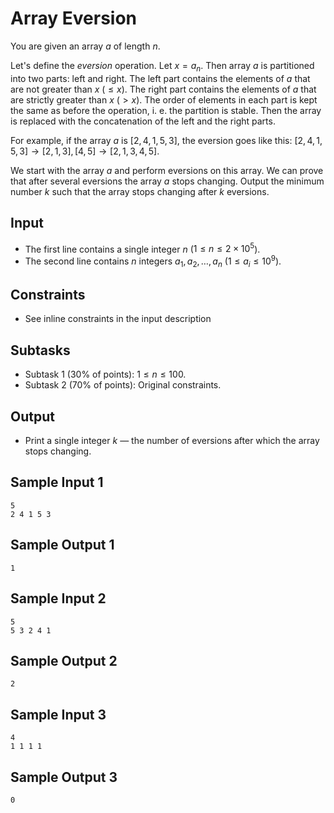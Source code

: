 # Array Eversion

You are given an array $a$ of length $n$.

Let's define the *eversion* operation. Let $x = a_n$. Then array $a$ is partitioned into two parts: left and right. The left part contains the elements of $a$ that are not greater than $x$ ($\le x$). The right part contains the elements of $a$ that are strictly greater than $x$ ($> x$). The order of elements in each part is kept the same as before the operation, i. e. the partition is stable. Then the array is replaced with the concatenation of the left and the right parts.

For example, if the array $a$ is $[2, 4, 1, 5, 3]$, the eversion goes like this: $[2, 4, 1, 5, 3] \to [2, 1, 3], [4, 5] \to [2, 1, 3, 4, 5]$.

We start with the array $a$ and perform eversions on this array. We can prove that after several eversions the array $a$ stops changing. Output the minimum number $k$ such that the array stops changing after $k$ eversions.

## Input

- The first line contains a single integer $n$ ($1 \le n \le 2 \times 10^5$).
- The second line contains $n$ integers $a_1, a_2, \dots, a_n$ ($1 \le a_i \le 10^9$).

## Constraints

- See inline constraints in the input description

## Subtasks

- Subtask $1$ ($30\%$ of points): $1 \le n \le 100$.
- Subtask $2$ ($70\%$ of points): Original constraints.

## Output

- Print a single integer $k$ — the number of eversions after which the array stops changing.

## Sample Input 1

```
5
2 4 1 5 3
```

## Sample Output 1

```
1
```

## Sample Input 2

```
5
5 3 2 4 1
```

## Sample Output 2

```
2
```

## Sample Input 3

```
4
1 1 1 1
```

## Sample Output 3

```
0
```
